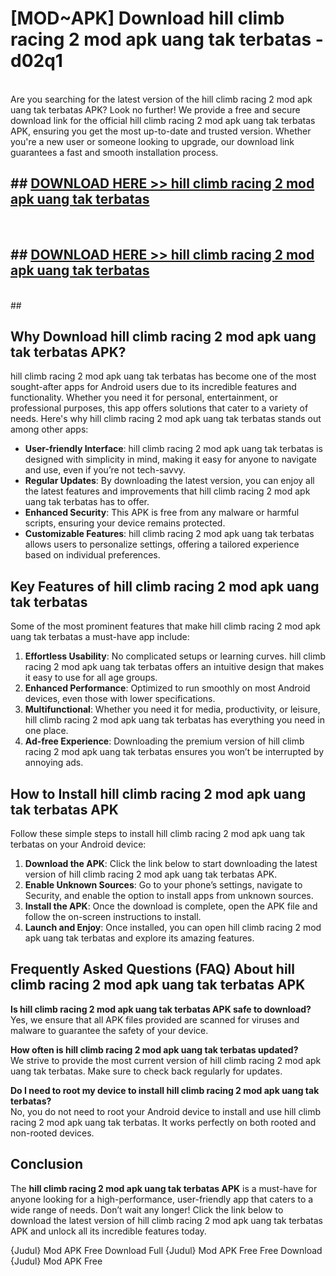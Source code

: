 # [MOD~APK] Download hill climb racing 2 mod apk uang tak terbatas - d02q1 <br>
<br>
Are you searching for the latest version of the hill climb racing 2 mod apk uang tak terbatas APK? Look no further! We provide a free and secure download link for the official hill climb racing 2 mod apk uang tak terbatas APK, ensuring you get the most up-to-date and trusted version. Whether you're a new user or someone looking to upgrade, our download link guarantees a fast and smooth installation process.


## ##  [DOWNLOAD HERE >> hill climb racing 2 mod apk uang tak terbatas](https://apk-comot.site?title=hill_climb_racing_2_mod_apk_uang_tak_terbatas&ref=git)
  <br>

##  ## [DOWNLOAD HERE >> hill climb racing 2 mod apk uang tak terbatas](https://apk-comot.site?title=hill_climb_racing_2_mod_apk_uang_tak_terbatas&ref=git)
  <br>
  ##



## Why Download hill climb racing 2 mod apk uang tak terbatas APK?

hill climb racing 2 mod apk uang tak terbatas has become one of the most sought-after apps for Android users due to its incredible features and functionality. Whether you need it for personal, entertainment, or professional purposes, this app offers solutions that cater to a variety of needs. Here's why hill climb racing 2 mod apk uang tak terbatas stands out among other apps:

- **User-friendly Interface**: hill climb racing 2 mod apk uang tak terbatas is designed with simplicity in mind, making it easy for anyone to navigate and use, even if you’re not tech-savvy.
- **Regular Updates**: By downloading the latest version, you can enjoy all the latest features and improvements that hill climb racing 2 mod apk uang tak terbatas has to offer.
- **Enhanced Security**: This APK is free from any malware or harmful scripts, ensuring your device remains protected.
- **Customizable Features**: hill climb racing 2 mod apk uang tak terbatas allows users to personalize settings, offering a tailored experience based on individual preferences.

## Key Features of hill climb racing 2 mod apk uang tak terbatas

Some of the most prominent features that make hill climb racing 2 mod apk uang tak terbatas a must-have app include:

1. **Effortless Usability**: No complicated setups or learning curves. hill climb racing 2 mod apk uang tak terbatas offers an intuitive design that makes it easy to use for all age groups.
2. **Enhanced Performance**: Optimized to run smoothly on most Android devices, even those with lower specifications.
3. **Multifunctional**: Whether you need it for media, productivity, or leisure, hill climb racing 2 mod apk uang tak terbatas has everything you need in one place.
4. **Ad-free Experience**: Downloading the premium version of hill climb racing 2 mod apk uang tak terbatas ensures you won’t be interrupted by annoying ads.

## How to Install hill climb racing 2 mod apk uang tak terbatas APK

Follow these simple steps to install hill climb racing 2 mod apk uang tak terbatas on your Android device:

1. **Download the APK**: Click the link below to start downloading the latest version of hill climb racing 2 mod apk uang tak terbatas APK.
2. **Enable Unknown Sources**: Go to your phone’s settings, navigate to Security, and enable the option to install apps from unknown sources.
3. **Install the APK**: Once the download is complete, open the APK file and follow the on-screen instructions to install.
4. **Launch and Enjoy**: Once installed, you can open hill climb racing 2 mod apk uang tak terbatas and explore its amazing features.

## Frequently Asked Questions (FAQ) About hill climb racing 2 mod apk uang tak terbatas APK

**Is hill climb racing 2 mod apk uang tak terbatas APK safe to download?**  
Yes, we ensure that all APK files provided are scanned for viruses and malware to guarantee the safety of your device.

**How often is hill climb racing 2 mod apk uang tak terbatas updated?**  
We strive to provide the most current version of hill climb racing 2 mod apk uang tak terbatas. Make sure to check back regularly for updates.

**Do I need to root my device to install hill climb racing 2 mod apk uang tak terbatas?**  
No, you do not need to root your Android device to install and use hill climb racing 2 mod apk uang tak terbatas. It works perfectly on both rooted and non-rooted devices.

## Conclusion

The **hill climb racing 2 mod apk uang tak terbatas APK** is a must-have for anyone looking for a high-performance, user-friendly app that caters to a wide range of needs. Don’t wait any longer! Click the link below to download the latest version of hill climb racing 2 mod apk uang tak terbatas APK and unlock all its incredible features today.

{Judul} Mod APK Free
Download Full {Judul} Mod APK Free
Free Download {Judul} Mod APK Free

